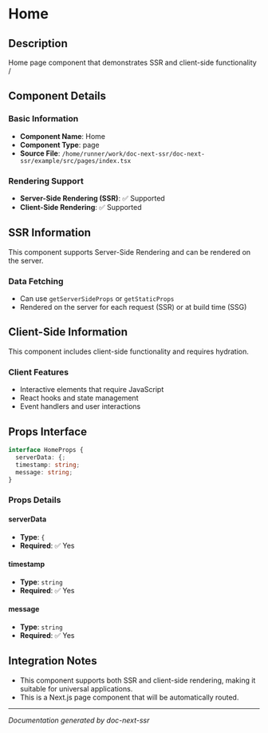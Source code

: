 # Home

## Description

Home page component that demonstrates SSR and client-side functionality /


## Component Details

### Basic Information
- **Component Name**: Home
- **Component Type**: page
- **Source File**: `/home/runner/work/doc-next-ssr/doc-next-ssr/example/src/pages/index.tsx`

### Rendering Support
- **Server-Side Rendering (SSR)**: ✅ Supported
- **Client-Side Rendering**: ✅ Supported


## SSR Information

This component supports Server-Side Rendering and can be rendered on the server.


### Data Fetching
- Can use `getServerSideProps` or `getStaticProps`
- Rendered on the server for each request (SSR) or at build time (SSG)


## Client-Side Information

This component includes client-side functionality and requires hydration.

### Client Features
- Interactive elements that require JavaScript
- React hooks and state management
- Event handlers and user interactions



## Props Interface

```typescript
interface HomeProps {
  serverData: {;
  timestamp: string;
  message: string;
}
```

### Props Details


#### serverData

- **Type**: `{`
- **Required**: ✅ Yes



#### timestamp

- **Type**: `string`
- **Required**: ✅ Yes



#### message

- **Type**: `string`
- **Required**: ✅ Yes







## Integration Notes

- This component supports both SSR and client-side rendering, making it suitable for universal applications.
- This is a Next.js page component that will be automatically routed.

---

*Documentation generated by doc-next-ssr*
